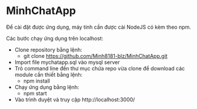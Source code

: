 # MinhChatApp

Để cài đặt được ứng dụng, máy tính cần được cài NodeJS có kèm theo npm.

Các bước chạy ứng dụng trên localhost:

  - Clone repository bằng lệnh:
      + git clone https://github.com/Minh8181-blz/MinhChatApp.git
  - Import file mychatapp.sql vào mysql server
  - Trỏ command line đến thư mục chứa repo vừa clone để download các module cần thiết bằng lệnh:
      + npm install
  - Chạy ứng dụng bằng lệnh:
      + npm start
  - Vào trình duyệt và truy cập http://localhost:3000/
